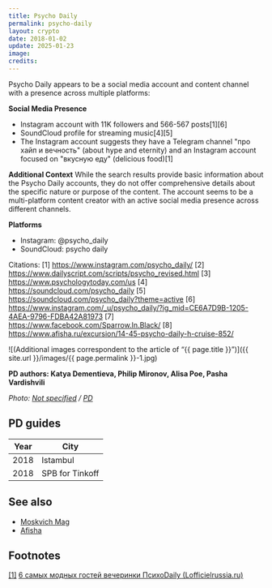 ```yaml
---
title: Psycho Daily
permalink: psycho-daily
layout: crypto
date: 2018-01-02
update: 2025-01-23
image:
credits:
---
```


Psycho Daily appears to be a social media account and content channel with a presence across multiple platforms:

**Social Media Presence**
- Instagram account with 11K followers and 566-567 posts[1][6]
- SoundCloud profile for streaming music[4][5]
- The Instagram account suggests they have a Telegram channel "про хайп и вечность" (about hype and eternity) and an Instagram account focused on "вкусную еду" (delicious food)[1]

**Additional Context**
While the search results provide basic information about the Psycho Daily accounts, they do not offer comprehensive details about the specific nature or purpose of the content. The account seems to be a multi-platform content creator with an active social media presence across different channels.

**Platforms**
- Instagram: @psycho_daily
- SoundCloud: psycho daily

Citations:
[1] https://www.instagram.com/psycho_daily/
[2] https://www.dailyscript.com/scripts/psycho_revised.html
[3] https://www.psychologytoday.com/us
[4] https://soundcloud.com/psycho_daily
[5] https://soundcloud.com/psycho_daily?theme=active
[6] https://www.instagram.com/_u/psycho_daily/?ig_mid=CE6A7D9B-1205-4AEA-9796-FDBA42A81973
[7] https://www.facebook.com/Sparrow.In.Black/
[8] https://www.afisha.ru/excursion/14-45-psycho-daily-h-cruise-852/


![(Additional images correspondent to the article of “{{ page.title }}”)]({{ site.url }}/images/{{ page.permalink }}-1.jpg)

**PD authors: Katya Dementieva, Philip Mironov, Alisa Poe, Pasha Vardishvili**

*Photo: [Not specified](index) / [PD](index)*

## PD guides

|Year|City|
|-|-|
|2018|Istambul|
|2018|SPB for Tinkoff|

## See also

+ [Moskvich Mag](moskvich-mag)
+ [Afisha](afisha-magazine)

## Footnotes

[[1]](#a1) <span id="f1"></span> [6 самых модных гостей вечеринки ПсихоDaily (Lofficielrussia.ru)](https://www.lofficielrussia.ru/events/6-samyh-modnyh-gostey-vecherinki-psycho-daily#image-49957)
